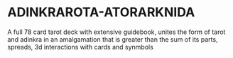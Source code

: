 # ADINKRAROTA-ATORARKNIDA
A full 78 card tarot deck with extensive guidebook, unites the form of tarot and adinkra in an amalgamation that is greater than the sum of its parts, spreads, 3d  interactions with cards and synmbols
